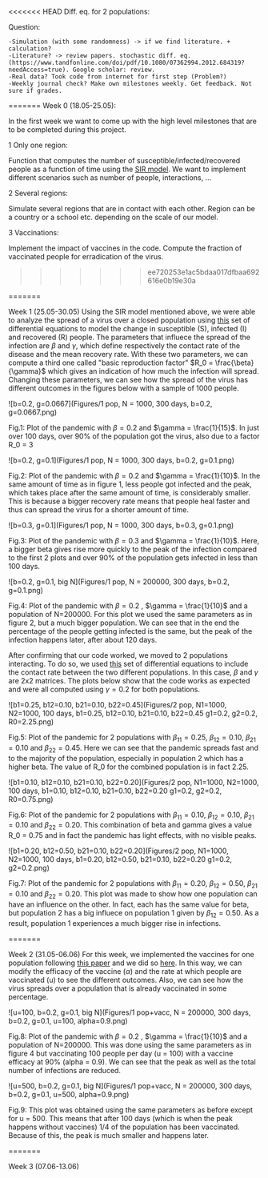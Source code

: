<<<<<<< HEAD
Diff. eq. for 2 populations:

Question: 

    -Simulation (with some randomness) -> if we find literature. + calculation?
    -Literature? -> review papers. stochastic diff. eq. (https://www.tandfonline.com/doi/pdf/10.1080/07362994.2012.684319?needAccess=true). Google scholar: review. 
    -Real data? Took code from internet for first step (Problem?)
    -Weekly journal check? Make own milestones weekly. Get feedback. Not sure if grades. 
=======
Week 0 (18.05-25.05):

In the first week we want to come up with the high level milestones that are to be completed during this project. 

1 Only one region: 

Function that computes the number of susceptible/infected/recovered people as a function of time using the [SIR model](https://scipython.com/book/chapter-8-scipy/additional-examples/the-sir-epidemic-model/). We want to implement different scenarios such as number of people, interactions, ...

2 Several regions:

Simulate several regions that are in contact with each other. Region can be a country or a school etc. depending on the scale of our model.

3 Vaccinations:

Implement the impact of vaccines in the code. Compute the fraction of vaccinated people for erradication of the virus.
>>>>>>> ee720253e1ac5bdaa017dfbaa692616e0b19e30a

=======

Week 1 (25.05-30.05)
Using the SIR model mentioned above, we were able to analyze the spread of a virus over a closed population using [this](https://gitlab.kwant-project.org/computational_physics/projects/Project-3_albertogori_compphys_bot_matteodeluca_pdedalmauhugue/-/blob/master/Skeleton.py#L1-33) set of differential equations to model the change in susceptible (S), infected (I) and recovered (R) people. The parameters that influece the spread of the infection are $`\beta`$ and $`\gamma`$, which define respectively the contact rate of the disease and the mean recovery rate. With these two parameters, we can compute a third one called "basic reproduction factor" $`R_0 = \frac{\beta}{\gamma}`$ which gives an indication of how much the infection will spread. Changing these parameters, we can see how the spread of the virus has different outcomes in the figures below with a sample of 1000 people.

![b=0.2, g=0.0667](Figures/1 pop, N = 1000, 300 days, b=0.2, g=0.0667.png)

Fig.1: Plot of the pandemic with $`\beta = 0.2`$ and $`\gamma = \frac{1}{15}`$. In just over 100 days, over 90% of the population got the virus, also due to a factor R_0 = 3


![b=0.2, g=0.1](Figures/1 pop, N = 1000, 300 days, b=0.2, g=0.1.png)

Fig.2: Plot of the pandemic with $`\beta = 0.2`$ and $`\gamma = \frac{1}{10}`$. In the same amount of time as in figure 1, less people got infected and the peak, which takes place after the same amount of time, is considerably smaller. This is because a bigger recovery rate means that people heal faster and thus can spread the virus for a shorter amount of time.


![b=0.3, g=0.1](Figures/1 pop, N = 1000, 300 days, b=0.3, g=0.1.png)

Fig.3: Plot of the pandemic with $`\beta = 0.3`$ and $`\gamma = \frac{1}{10}`$. Here, a bigger beta gives rise more quickly to the peak of the infection compared to the first 2 plots and over 90% of the population gets infected in less than 100 days.


![b=0.2, g=0.1, big N](Figures/1 pop, N = 200000, 300 days, b=0.2, g=0.1.png)

Fig.4: Plot of the pandemic with $`\beta = 0.2`$ , $`\gamma = \frac{1}{10}`$ and a population of N=200000. For this plot we used the same parameters as in figure 2, but a much bigger population. We can see that in the end the percentage of the people getting infected is the same, but the peak of the infection happens later, after about 120 days.

After confirming that our code worked, we moved to 2 populations interacting. To do so, we used [this](https://gitlab.kwant-project.org/computational_physics/projects/Project-3_albertogori_compphys_bot_matteodeluca_pdedalmauhugue/-/blob/master/Skeleton.py#L35-83) set of differential equations to include the contact rate between the two different populations. In this case, $`\beta`$ and $`\gamma`$ are 2x2 matrices. The plots below show that the code works as expected and were all computed using $`\gamma = 0.2`$ for both populations.

![b1=0.25, b12=0.10, b21=0.10, b22=0.45](Figures/2 pop, N1=1000, N2=1000, 100 days, b1=0.25, b12=0.10, b21=0.10, b22=0.45 g1=0.2, g2=0.2, R0=2.25.png)

Fig.5: Plot of the pandemic for 2 populations with $`\beta_11 = 0.25`$, $`\beta_12 = 0.10`$, $`\beta_21 = 0.10`$ and $`\beta_22 = 0.45`$. Here we can see that the pandemic spreads fast and to the majority of the population, especially in population 2 which has a higher beta. The value of R_0 for the combined population is in fact 2.25.

![b1=0.10, b12=0.10, b21=0.10, b22=0.20](Figures/2 pop, N1=1000, N2=1000, 100 days, b1=0.10, b12=0.10, b21=0.10, b22=0.20 g1=0.2, g2=0.2, R0=0.75.png)

Fig.6: Plot of the pandemic for 2 populations with $`\beta_11 = 0.10`$, $`\beta_12 = 0.10`$, $`\beta_21 = 0.10`$ and $`\beta_22 = 0.20`$. This combination of beta and gamma gives a value R_0 = 0.75 and in fact the pandemic has light effects, with no visible peaks.

![b1=0.20, b12=0.50, b21=0.10, b22=0.20](Figures/2 pop, N1=1000, N2=1000, 100 days, b1=0.20, b12=0.50, b21=0.10, b22=0.20 g1=0.2, g2=0.2.png)

Fig.7: Plot of the pandemic for 2 populations with $`\beta_11 = 0.20`$, $`\beta_12 = 0.50`$, $`\beta_21 = 0.10`$ and $`\beta_22 = 0.20`$. This plot was made to show how one population can have an influence on the other. In fact, each has the same value for beta, but population 2 has a big influece on population 1 given by $`\beta_12 = 0.50`$. As a result, population 1 experiences a much bigger rise in infections.

=======

Week 2 (31.05-06.06)
For this week, we implemented the vaccines for one population following [this paper](https://www.medrxiv.org/content/10.1101/2021.02.05.21250572v2.full.pdf) and we did so [here](https://gitlab.kwant-project.org/computational_physics/projects/Project-3_albertogori_compphys_bot_matteodeluca_pdedalmauhugue/-/blob/master/Skeleton.py#L1-33). In this way, we can modify the efficacy of the vaccine ($`\alpha`$) and the rate at which people are vaccinated (u) to see the different outcomes. Also, we can see how the virus spreads over a population that is already vaccinated in some percentage. 

![u=100, b=0.2, g=0.1, big N](Figures/1 pop+vacc, N = 200000, 300 days, b=0.2, g=0.1, u=100, alpha=0.9.png)

Fig.8: Plot of the pandemic with $`\beta = 0.2`$ , $`\gamma = \frac{1}{10}`$ and a population of N=200000. This was done using the same parameters as in figure 4 but vaccinating 100 people per day (u = 100) with a vaccine efficacy at 90% (alpha = 0.9). We can see that the peak as well as the total number of infections are reduced.

![u=500, b=0.2, g=0.1, big N](Figures/1 pop+vacc, N = 200000, 300 days, b=0.2, g=0.1, u=500, alpha=0.9.png)

Fig.9: This plot was obtained using the same parameters as before except for u = 500. This means that after 100 days (which is when the peak happens without vaccines) 1/4 of the population has been vaccinated. Because of this, the peak is much smaller and happens later.

=======

Week 3 (07.06-13.06)